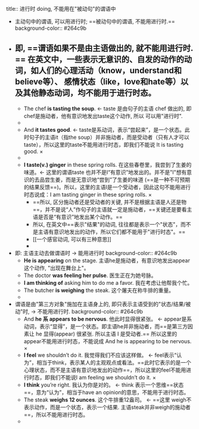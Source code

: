 title:: 进行时 doing, 不能用在"被动句"的谓语中

- 主动句中的谓语, 可以用进行时; ==被动句中的谓语, 不能用进行时.==
  background-color:: #264c9b
- 即, ==**谓语如果不是由主语做出的, 就不能用进行时.** ==
  在英文中，一些表示无意识的、自发的动作的动词，如人们的心理活动（know，understand和believe等）、 感情状态（like，love和hate等）以及其他静态动词，均不能用于进行时态。
	-
	- The chef **is tasting the soup**.  <-  taste 是由句子的主语 chef 做出的, 即chef是施动者，他有意识地发出taste这个动作, 所以 可以用"进行时".
	-
	- And **it tastes good**. ← taste是系动词，表示“尝起来”，是一个状态。此时句子的主语it（指the soup）并非施动者，而是受动者（只有人才可以taste），所以这里的taste不能用进行时态，即我们不能说 It is tasting good. ×
	-
	- **I taste(v.) ginger** in these spring rolls. 在这些春卷里，我尝到了生姜的味道。<- 这里的谓语taste 也并不是I“有意识”地发出的。并不是"I"想有意识的去品尝生姜，而是无意识地“尝到”了生姜的味道 (==是一种不可预期的结果反馈==)。所以，这里的主语I是一个受动者，因此这句不能用进行时态说成：I am tasting ginger in these spring rolls. ×
		- ==所以, 区分施动者还是受动者的关键, 并不是根据主语是人还是物==，并不是说“人”作句子的主语就一定是施动者，==关键还是要看主语是否是“有意识”地发出某个动作。==
		- 所以, 在英文中==表示"结果"的动词, 往往都是表示一个"状态"，而不是主语有意识地发出的动作，所以它们都不能用于"进行时态"。==
		- [[一个感官动词, 可以有三种意思]]
		-
- 即:  主语主动去做谓语时  -> 能用进行时
  background-color:: #264c9b
	- **He is appearing** on the stage. 主语he是施动者，有意识地发出appear这个动作, "出现在舞台上"。
	- The doctor **was feeling her pulse**. 医生正在为她号脉。
	- **I am thinking of** asking him to do me a favor. 我在考虑让他帮我个忙。
	- The butcher **is weighing** the steak. 这个屠夫在称牛排的重量。
	-
- 谓语是由"第三方对象"施加在主语身上的, 即只表示主语受到的"状态/结果/被动"时,  -> 不能用进行时.
  background-color:: #264c9b
	- And **he 系 appears to be nervous**. 他此时显得很紧张。 ← appear是系动词，表示“显得”，是一个状态。即主语he并非施动者，而==是第三方因素让 he 显得(appear) 很紧张. 所以主语 I 是受动者.== 所以这里的appear不能用进行时态，不能说成 And he is appearing to be nervous. ×
	- **I feel** we shouldn’t do it. 我觉得我们不应该这样做。 ← feel表示“认为”，相当于think，表示某人的主观观点或看法。==此时它表示的是一个心理状态，而不是主语有意识地发出的动作==，所以这里的feel不能用进行时态，即我们不能说I am feeling we shouldn’t do it. ×
	- **I think** you’re right. 我认为你是对的。 ← think 表示一个思维==状态==，意为“认为”，相当于have an opinion的意思，不能用于进行时态。
	- The steak **weighs 12 ounces**. 这个牛排重12盎司。 ← ==这里 weigh不表示动作，而是一个状态，表示一个结果. 主语steak并非weigh的施动者==，所以不能用进行时态。
	-